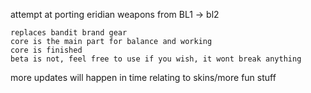 attempt at porting eridian weapons from BL1 -> bl2

	replaces bandit brand gear
	core is the main part for balance and working 
	core is finished
	beta is not, feel free to use if you wish, it wont break anything
	
more updates will happen in time relating to skins/more fun stuff